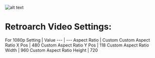 ![alt text](https://i.imgur.com/d7SvD1e.png)

# Retroarch Video Settings:
For 1080p
Setting | Value
--- | ---
Aspect Ratio | Custom
Custom Aspect Ratio X Pos | 480
Custom Aspect Ratio Y Pos | 118
Custom Aspect Ratio Width | 960
Custom Aspect Ratio Height | 720
